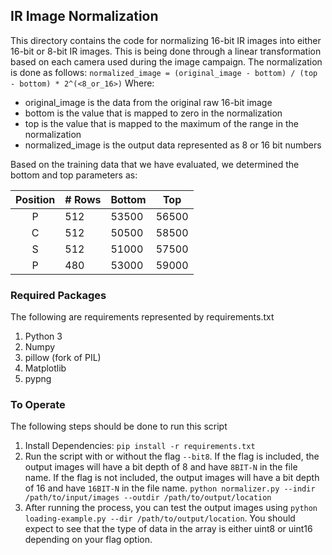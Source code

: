 ## IR Image Normalization 

This directory contains the code for normalizing 16-bit IR images into either 16-bit or 8-bit IR images. This is being done through a linear transformation based on each camera used during the image campaign. The normalization is done as follows: 
`normalized_image = (original_image - bottom) / (top - bottom) * 2^(<8_or_16>)`
Where:
* original_image is the data from the original raw 16-bit image
* bottom is the value that is mapped to zero in the normalization
* top is the value that is mapped to the maximum of the range in the normalization
* normalized_image is the output data represented as 8 or 16 bit numbers 

Based on the training data that we have evaluated, we determined the bottom and top parameters as:

| Position | # Rows | Bottom | Top |
|:--------:| ------ | ------ | --- |
|P|512|53500|56500|
|C|512|50500|58500|
|S|512|51000|57500|
|P|480|53000|59000|


### Required Packages
The following are requirements represented by requirements.txt
1. Python 3
1. Numpy
1. pillow (fork of PIL)
1. Matplotlib
1. pypng

### To Operate
The following steps should be done to run this script
1. Install Dependencies: `pip install -r requirements.txt`
1. Run the script with or without the flag `--bit8`. If the flag is included, the output images will have a bit depth of 8 and have `8BIT-N` in the file name. If the flag is not included, the output images will have a bit depth of 16 and have `16BIT-N` in the file name.
`python normalizer.py --indir /path/to/input/images --outdir /path/to/output/location`
1. After running the process, you can test the output images using `python loading-example.py --dir /path/to/output/location`. You should expect to see that the type of data in the array is either uint8 or uint16 depending on your flag option.

